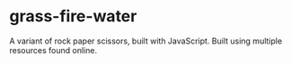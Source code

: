 # grass-fire-water
A variant of rock paper scissors, built with JavaScript. Built using multiple resources found online.
